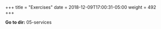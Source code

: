 +++
title = "Exercises"
date = 2018-12-09T17:00:31-05:00
weight = 492
+++

**Go to dir:** 05-services
